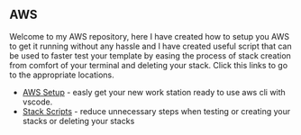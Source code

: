 ## AWS

Welcome to my AWS repository, here I have created how to setup you AWS to get it running without any hassle and I have created useful script that can be used to faster test your template by easing the process of stack creation from comfort of your terminal and deleting your stack. Click this links to go to the appropriate locations.

- [AWS Setup](tree/master/aws-setup) - easly get your new work station ready to use aws cli with vscode.
- [Stack Scripts](tree/master/stack-scripts) - reduce unnecessary steps when testing or creating your stacks or deleting your stacks
